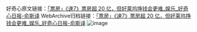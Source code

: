 好奇心原文链接：[「票房」《速7》票房超 20 亿，但好莱坞挣钱会更难_娱乐_好奇心日报-俞斯译](https://www.qdaily.com/articles/8986.html)
WebArchive归档链接：[「票房」《速7》票房超 20 亿，但好莱坞挣钱会更难_娱乐_好奇心日报-俞斯译](http://web.archive.org/web/20160630010216/http://www.qdaily.com/articles/8986.html)
![image](http://ww3.sinaimg.cn/large/007d5XDply1g3ve3yo06dj30u03x0qv5)